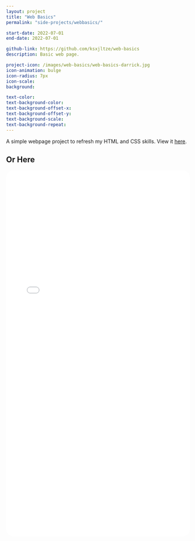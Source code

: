 ```yaml
---
layout: project
title: "Web Basics"
permalink: "side-projects/webbasics/"

start-date: 2022-07-01
end-date: 2022-07-01

github-link: https://github.com/ksxjltze/web-basics
description: Basic web page.

project-icon: /images/web-basics/web-basics-darrick.jpg
icon-animation: bulge
icon-radius: 7px
icon-scale:
background:

text-color:
text-background-color:
text-background-offset-x:
text-background-offset-y:
text-background-scale:
text-background-repeat:
---
```


A simple webpage project to refresh my HTML and CSS skills.
View it [here](/side-projects/web-basics/website/index.html).

## Or Here
<embed style="border-radius: 20px;" type="text/html" src="/side-projects/web-basics/website/index.html" width="100%" height="1000em">